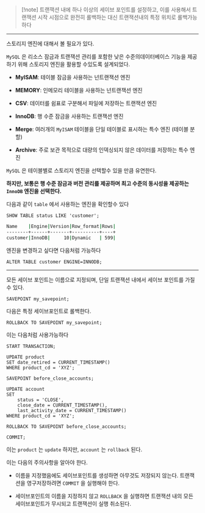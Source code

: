 
>[!note] 트랜잭션 내에 하나 이상의 세이브 포인트를 설정하고, 이를 사용해서 트랜잭션 시작 시점으로 완전히 롤백하는 대신 트랜잭션내의 특정 위치로 롤백가능하다

---

스토리지 엔진에 대해서 볼 필요가 있다.

`MySQL`  은 리소스 잠금과 트랜잭션 관리를 포함한 낮은 수준의데이터베이스 기능을 제공하기 위해 스토리지 엔진을 활용할 수있도록 설계되었다.

- **MyISAM**: 테이블 잠금을 사용하는 넌트랜잭션 엔진

- **MEMORY**: 인메모리 테이블을 사용하는 넌트랜잭션 엔진

- **CSV**: 데이터를 쉼표로 구분해서 파일에 저장하는 트랜잭션 엔진

- **InnoDB**: 행 수준 잠금을 사용하는 트랜잭션 엔진

- **Merge**: 여러개의 `MyISAM` 테이블을 단일 테이블로 표시하는 특수 엔진 (테이블 분할)

- **Archive**: 주로 보관 목적으로 대량의 인덱싱되지 않은 데이터를 저장하는 특수 엔진

`MySQL` 은 테이블별로 스토리지 엔진을 선택할수 있을 만큼 유연한다.

**하지만, 보통은 행 수준 잠금과 버전 관리를 제공하며 최고 수준의 동시성을 제공하는 `InnoDB` 엔진을 선택한다.**

다음과 같이 `table` 에서 사용하는 엔진을 확인할수 있다

```mysql
SHOW TABLE status LIKE 'customer';
```

```sh
Name    |Engine|Version|Row_format|Rows|
--------+------+-------+----------+----+
customer|InnoDB|     10|Dynamic   | 599|
```

엔진을 변경하고 싶다면 다음처럼 가능하다

```mysql
ALTER TABLE customer ENGINE=INNODB;
```

---

모든 세이브 포인트는 이름으로 지정되며, 단일 트랜잭션 내에서 세이브 포인트를 가질 수 있다.

```mysql
SAVEPOINT my_savepoint;
```

다음은 특정 세이브포인트로 롤백한다.

```mysql
ROLLBACK TO SAVEPOINT my_savepoint;
```

이는 다음처럼 사용가능하다

```mysql
START TRANSACTION;

UPDATE product
SET date_retired = CURRENT_TIMESTAMP()
WHERE product_cd = 'XYZ';

SAVEPOINT before_close_accounts;

UPDATE account
SET
	status = 'CLOSE',
	close_date = CURRENT_TIMESTAMP(),
	last_activity_date = CURRENT_TIMESTAMP()
WHERE product_cd = 'XYZ';

ROLLBACK TO SAVEPOINT before_close_accounts;

COMMIT;
```

이는 `product` 는 `update` 하지만, `account` 는 `rollback` 된다.

이는 다음의 주의사항을 알아야 한다.

- 이름을 지정했음에도 세이브포인트를 생성하면 아무것도 저장되지 않는다. 트랜잭션을 영구저장하려면 `COMMIT` 을 실행해야 한다.

- 세이브포인트의 이름을 지정하지 않고 `ROLLBACK` 을 실행하면 트랜잭션 내의 모든 세이브포인트가 무시되고 트랜잭션이 실행 취소된다.

